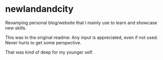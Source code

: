 # newlandandcity
Revamping personal blog/website that I mainly use to learn and showcase new skills. 

This was in the original readme:
Any input is appreciated, even if not used. Never hurts to get some perspective.


That was kind of deep for my younger self.
